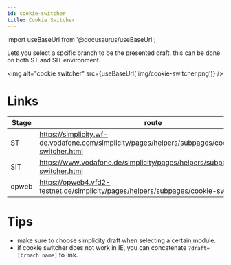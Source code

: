 ```yaml
---
id: cookie-switcher
title: Cookie Switcher
---
```

import useBaseUrl from '@docusaurus/useBaseUrl';

Lets you select a spcific branch to be the presented draft. this can be done on both ST and SIT environment. 

<img alt="cookie switcher" src={useBaseUrl('img/cookie-switcher.png')} />

# Links
| Stage         |route     |
| ------------- |----------|
|ST|https://simplicity.wf-de.vodafone.com/simplicity/pages/helpers/subpages/cookie-switcher.html|
|SIT|https://www.vodafone.de/simplicity/pages/helpers/subpages/cookie-switcher.html|
|opweb|https://opweb4.vfd2-testnet.de/simplicity/pages/helpers/subpages/cookie-switcher.html|

# Tips
- make sure to choose simplicity draft when selecting a certain module.
- if cookie switcher does not work in IE, you can concatenate `?draft=[brnach name]` to link.

